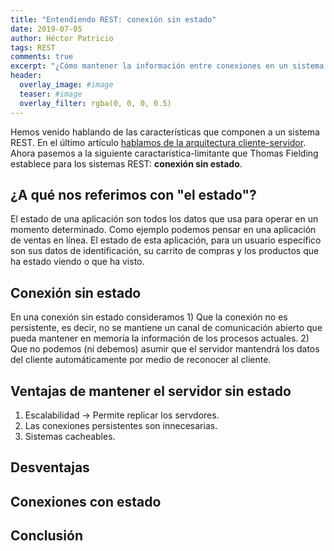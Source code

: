 ```yaml
---
title: "Entendiendo REST: conexión sin estado"
date: 2019-07-05
author: Héctor Patricio
tags: REST 
comments: true
excerpt: "¿Cómo mantener la información entre conexiones en un sistema REST?"
header:
  overlay_image: #image
  teaser: #image
  overlay_filter: rgba(0, 0, 0, 0.5)
---
```


Hemos venido hablando de las características que componen a un sistema REST. En el último artículo [hablamos de la arquitectura cliente-servidor](/2019/07/04/entendiendo-rest-arquitectura-cliente-servidor.html). Ahora pasemos a la siguiente caractarística-limitante que Thomas Fielding establece para los sistemas REST: **conexión sin estado**.

## ¿A qué nos referimos con "el estado"?

El estado de una aplicación son todos los datos que usa para operar en un momento determinado.
Como ejemplo podemos pensar en una aplicación de ventas en línea. El estado de esta aplicación, para un usuario específico son sus datos de identificación, su carrito de compras y los productos que ha estado viendo o que ha visto.

## Conexión sin estado

En una conexión sin estado consideramos 1) Que la conexión no es persistente, es decir, no se mantiene un canal de comunicación abierto que pueda mantener en memoria la información de los procesos actuales. 2) Que no podemos (ni debemos) asumir que el servidor mantendrá los datos del cliente automáticamente por medio de reconocer al cliente.


## Ventajas de mantener el servidor sin estado

1. Escalabilidad -> Permite replicar los servdores.
2. Las conexiones persistentes son innecesarias.
3. Sistemas cacheables.


## Desventajas

## Conexiones con estado

## Conclusión